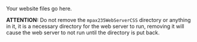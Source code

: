 Your website files go here.

**ATTENTION:** Do not remove the `mpax235WebServerCSS` directory or anything in it, it is a necessary directory for the web server to run, removing it will cause the web server to not run until the directory is put back.